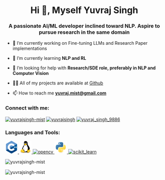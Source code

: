 <h1 align="center">Hi 👋, Myself Yuvraj Singh</h1>
<h3 align="center">A passionate AI/ML developer inclined toward NLP. Aspire to pursue research in the same domain</h3>

- 🔭 I’m currently working on Fine-tuning LLMs and Research Paper implementations
- 🌱 I’m currently learning **NLP and RL**

- 🤝 I’m looking for help with **Research/SDE role, preferably in NLP and Computer Vision**

- 👨‍💻 All of my projects are available at [Github](https://github.com/YuvrajSingh-mist?tab=repositories)

- 📫 How to reach me **yuvraj.mist@gmail.com**



<h3 align="left">Connect with me:</h3>
<p align="left">
<a href="https://linkedin.com/in/yuvrajsingh-mist" target="blank"><img align="center" src="https://raw.githubusercontent.com/rahuldkjain/github-profile-readme-generator/master/src/images/icons/Social/linked-in-alt.svg" alt="yuvrajsingh-mist" height="30" width="40" /></a>
<a href="https://kaggle.com/yuvrajsingh" target="blank"><img align="center" src="https://raw.githubusercontent.com/rahuldkjain/github-profile-readme-generator/master/src/images/icons/Social/kaggle.svg" alt="yuvrajsingh" height="30" width="40" /></a>
<a href="https://instagram.com/yuvraj_singh_9886" target="blank"><img align="center" src="https://raw.githubusercontent.com/rahuldkjain/github-profile-readme-generator/master/src/images/icons/Social/instagram.svg" alt="yuvraj_singh_9886" height="30" width="40" /></a>
</p>

<h3 align="left">Languages and Tools:</h3>
<p align="left"> <a href="https://www.w3schools.com/cpp/" target="_blank" rel="noreferrer"> <img src="https://raw.githubusercontent.com/devicons/devicon/master/icons/cplusplus/cplusplus-original.svg" alt="cplusplus" width="40" height="40"/> </a> <a href="https://www.linux.org/" target="_blank" rel="noreferrer"> <img src="https://raw.githubusercontent.com/devicons/devicon/master/icons/linux/linux-original.svg" alt="linux" width="40" height="40"/> </a> <a href="https://opencv.org/" target="_blank" rel="noreferrer"> <img src="https://www.vectorlogo.zone/logos/opencv/opencv-icon.svg" alt="opencv" width="40" height="40"/> </a> <a href="https://www.python.org" target="_blank" rel="noreferrer"> <img src="https://raw.githubusercontent.com/devicons/devicon/master/icons/python/python-original.svg" alt="python" width="40" height="40"/> </a> <a href="https://scikit-learn.org/" target="_blank" rel="noreferrer"> <img src="https://upload.wikimedia.org/wikipedia/commons/0/05/Scikit_learn_logo_small.svg" alt="scikit_learn" width="40" height="40"/> </a> </p>

<p><img align="center" src="https://github-readme-stats.vercel.app/api/top-langs?username=yuvrajsingh-mist&show_icons=true&locale=en&layout=compact" alt="yuvrajsingh-mist" /></p>

<p><img align="center" src="https://github-readme-streak-stats.herokuapp.com/?user=yuvrajsingh-mist&" alt="yuvrajsingh-mist" /></p>
